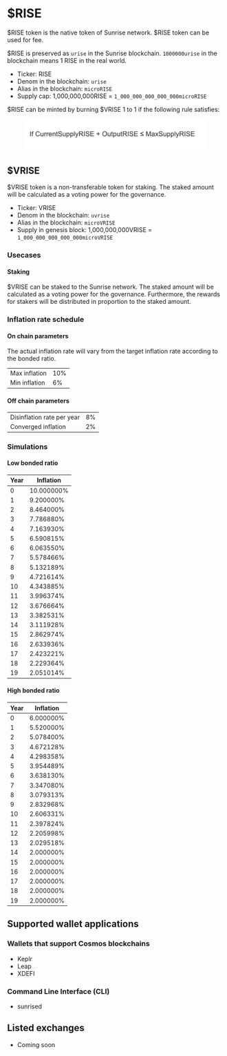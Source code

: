 # $RISE

$RISE token is the native token of Sunrise network. $RISE token can be used for fee.

$RISE is preserved as `urise` in the Sunrise blockchain. `1000000urise` in the blockchain means 1 RISE in the real world.

* Ticker: RISE
* Denom in the blockchain: `urise`
* Alias in the blockchain: `microRISE`
* Supply cap: 1,000,000,000RISE = `1_000_000_000_000_000microRISE`

$RISE can be minted by burning $VRISE 1 to 1 if the following rule satisfies:

<figure><img src="../../.gitbook/assets/Screenshot 2024-05-24 at 15.36.50.png" alt="" width="563"><figcaption></figcaption></figure>

## $VRISE

$VRISE token is a non-transferable token for staking. The staked amount will be calculated as a voting power for the governance.

* Ticker: VRISE
* Denom in the blockchain: `uvrise`
* Alias in the blockchain: `microVRISE`
* Supply in genesis block: 1,000,000,000VRISE = `1_000_000_000_000_000microVRISE`

### Usecases

#### Staking

$VRISE can be staked to the Sunrise network. The staked amount will be calculated as a voting power for the governance. Furthermore, the rewards for stakers will be distributed in proportion to the staked amount.

### Inflation rate schedule

#### On chain parameters

The actual inflation rate will vary from the target inflation rate according to the bonded ratio.

|               |     |
| ------------- | --- |
| Max inflation | 10% |
| Min inflation | 6%  |

#### Off chain parameters

|                            |    |
| -------------------------- | -- |
| Disinflation rate per year | 8% |
| Converged inflation        | 2% |

### Simulations

#### Low bonded ratio

| Year | Inflation  |
| ---- | ---------- |
| 0    | 10.000000% |
| 1    | 9.200000%  |
| 2    | 8.464000%  |
| 3    | 7.786880%  |
| 4    | 7.163930%  |
| 5    | 6.590815%  |
| 6    | 6.063550%  |
| 7    | 5.578466%  |
| 8    | 5.132189%  |
| 9    | 4.721614%  |
| 10   | 4.343885%  |
| 11   | 3.996374%  |
| 12   | 3.676664%  |
| 13   | 3.382531%  |
| 14   | 3.111928%  |
| 15   | 2.862974%  |
| 16   | 2.633936%  |
| 17   | 2.423221%  |
| 18   | 2.229364%  |
| 19   | 2.051014%  |

#### High bonded ratio

| Year | Inflation |
| ---- | --------- |
| 0    | 6.000000% |
| 1    | 5.520000% |
| 2    | 5.078400% |
| 3    | 4.672128% |
| 4    | 4.298358% |
| 5    | 3.954489% |
| 6    | 3.638130% |
| 7    | 3.347080% |
| 8    | 3.079313% |
| 9    | 2.832968% |
| 10   | 2.606331% |
| 11   | 2.397824% |
| 12   | 2.205998% |
| 13   | 2.029518% |
| 14   | 2.000000% |
| 15   | 2.000000% |
| 16   | 2.000000% |
| 17   | 2.000000% |
| 18   | 2.000000% |
| 19   | 2.000000% |

## Supported wallet applications

### Wallets that support Cosmos blockchains

* Keplr
* Leap
* XDEFI

### Command Line Interface (CLI)

* sunrised

## Listed exchanges

* Coming soon
